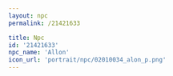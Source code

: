 ```yaml
---
layout: npc
permalink: /21421633

title: Npc
id: '21421633'
npc_name: 'Allon'
icon_url: 'portrait/npc/02010034_alon_p.png'
---
```

